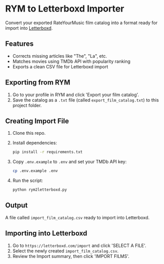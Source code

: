 # RYM to Letterboxd Importer

Convert your exported RateYourMusic film catalog into a format ready for import into [Letterboxd](https://letterboxd.com).

## Features
- Corrects missing articles like "The", "La", etc.
- Matches movies using TMDb API with popularity ranking
- Exports a clean CSV file for Letterboxd import

## Exporting from RYM

1. Go to your profile in RYM and click 'Export your film catalog'.
2. Save the catalog as a `.txt` file (called `export_film_catalog.txt`) to this project folder.

## Creating Import File

1. Clone this repo.
2. Install dependencies:

    ```bash
    pip install -r requirements.txt
    ```

3. Copy `.env.example` to `.env` and set your TMDb API key:

    ```bash
    cp .env.example .env
    ```

4. Run the script:

    ```bash
    python rym2letterboxd.py
    ```

## Output
A file called `import_film_catalog.csv` ready to import into Letterboxd.

## Importing into Letterboxd
1. Go to `https://letterboxd.com/import` and click 'SELECT A FILE'.
2. Select the newly created `import_film_catalog.csv`.
3. Review the Import summary, then click 'IMPORT FILMS'.
